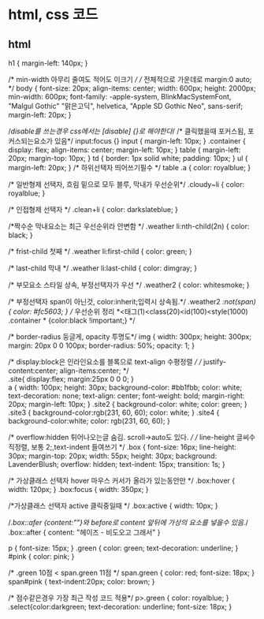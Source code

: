 # html, css 코드

## html
h1 {
  margin-left: 140px;
}

/*  min-width 아무리 줄여도 적어도 이크기 */
/* 전체적으로 가운데로 margin:0 auto; */
body {
  font-size: 20px;
  align-items: center;
  width: 600px;
  height: 2000px;
  min-width: 600px;
  font-family: -apple-system, BlinkMacSystemFont, "Malgul Gothic"
    "맑은고딕", helvetica, "Apple SD Gothic Neo", sans-serif;
  margin-left: 20px; 
}

/*disable를 쓰는경우 css에서는 [disable] {}로 해야한다*/
/* 클릭했을때 포커스됨, 포커스되는요소가 있음*/
input:focus {}
input {
  margin-left: 10px;
}
.container {
  display: flex;
  align-items: center;
  margin-left: 10px;
}
table {
  margin-left: 20px;
  margin-top: 10px;
}
td {
  border: 1px solid white;
  padding: 10px;
}
ul {
  margin-left: 20px;
}
/* 하위선택자 띄어쓰기필수 */
table .a {
  color: royalblue;
}

/* 일반형제 선택자, 흐림 밑으로 모두 블루, 막내가 우선순위*/
.cloudy~li {
  color: royalblue;
}

/* 인접형제 선택자 */
.clean+li {
  color: darkslateblue;
}

/*짝수순 막내요소는 최근 우선순위라 안변함 */
.weather li:nth-child(2n) {
  color: black;
}

/* frist-child 첫째 */
.weather li:first-child {
  color: green;
}

/* last-child 막내 */
.weather li:last-child {
  color: dimgray;
}

/* 부모요소 스타일 상속, 부정선택자가 우선 */
.weather2 {
  color: whitesmoke;
}

/* 부정선택자 span이 아닌것, color:inherit;입력시 상속됨.*/
.weather2 *:not(span) {
  color: #fc5603;
}
/* 우선순위 정리 *<태그(1)<class(20)<id(100)<style(1000)<!important 
  -> .container * {color:black !important;} */


/* border-radius 둥글게, opacity 투명도*/
img {
  width: 300px;
  height: 300px;
  margin: 20px 0 0 100px;
  border-radius: 50%;
  opacity: 1;
}


/* display:block은 인라인요소를 블록으로 text-align 수평정렬 */
/* justify-content:center; align-items:center;  */  
.site{
  display:flex;
  margin:25px 0 0 0;
  }  
a {
    width: 100px;
    height: 30px;
    background-color: #bb1fbb;
    color: white;
    text-decoration: none;
    text-align: center;
    font-weight: bold;
    margin-right: 20px;
    margin-left: 10px;
}
.site2 {
  background-color: white;
    color: green;
}
.site3 {
  background-color:rgb(231, 60, 60);
    color: white;
}
.site4 {
  background-color:white;
    color: rgb(231, 60, 60);
}


/* overflow:hidden 튀어나오는글 숨김. scroll->auto도 있다. */
/* line-height 글씨수직정렬, 보통 2;,text-indent 들여쓰기  */
.box {
  font-size: 16px;
  line-height: 30px;
  margin-top: 20px;
  width: 55px;
  height: 30px;
  background: LavenderBlush;
  overflow: hidden;
  text-indent: 15px;
  transition: 1s;
}

/* 가상클래스 선택자 hover  마우스 커서가 올라가 있는동안만 */
.box:hover {
  width: 120px;
}
.box:focus {
  width: 350px;
}

/*가상클래스 선택자 active 클릭중일때 */
.box:active {
  width: 10px;
}

/*.box::afer {content:""}와 before로 content 앞뒤에 가상의 요소를 넣을수 있음.*/
.box::after {
  content: "헤이즈 - 비도오고 그래서"
}


p {
  font-size: 15px;
}
.green {
  color: green;
  text-decoration: underline;
}
#pink {
  color: pink;
}

/* .green 10점 < span.green 11점 */
span.green {
  color: red;
  font-size: 18px;
}
span#pink {
  text-indent:20px;
  color: brown;
}

/* 점수같은경우 가장 최근 작성 코드 적용*/
p>.green {
  color: royalblue;
}
.select{color:darkgreen;
  text-decoration: underline;
  font-size: 18px;
}
